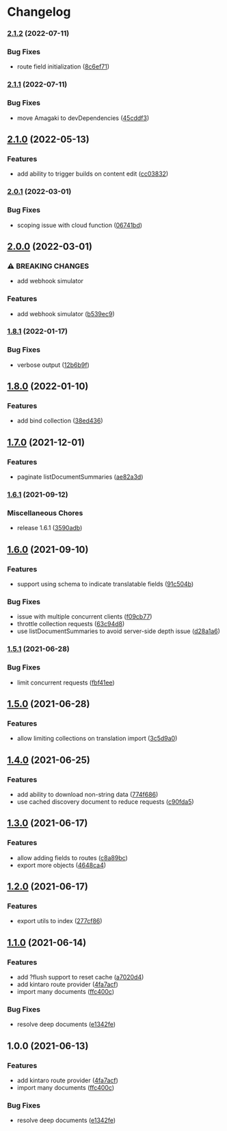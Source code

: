 # Changelog

### [2.1.2](https://www.github.com/blinkk/amagaki-plugin-kintaro/compare/v2.1.1...v2.1.2) (2022-07-11)


### Bug Fixes

* route field initialization ([8c6ef71](https://www.github.com/blinkk/amagaki-plugin-kintaro/commit/8c6ef715a91d7204fc30badeabbf3acbe47d7cfe))

### [2.1.1](https://www.github.com/blinkk/amagaki-plugin-kintaro/compare/v2.1.0...v2.1.1) (2022-07-11)


### Bug Fixes

* move Amagaki to devDependencies ([45cddf3](https://www.github.com/blinkk/amagaki-plugin-kintaro/commit/45cddf32d58335acca752cabf05247c866a0ff2b))

## [2.1.0](https://www.github.com/blinkk/amagaki-plugin-kintaro/compare/v2.0.1...v2.1.0) (2022-05-13)


### Features

* add ability to trigger builds on content edit ([cc03832](https://www.github.com/blinkk/amagaki-plugin-kintaro/commit/cc03832ed56e77eaa4150df80af417989839f8b5))

### [2.0.1](https://www.github.com/blinkk/amagaki-plugin-kintaro/compare/v2.0.0...v2.0.1) (2022-03-01)


### Bug Fixes

* scoping issue with cloud function ([06741bd](https://www.github.com/blinkk/amagaki-plugin-kintaro/commit/06741bd850ac4d8971757123f6bad882767cc4a9))

## [2.0.0](https://www.github.com/blinkk/amagaki-plugin-kintaro/compare/v1.8.1...v2.0.0) (2022-03-01)


### ⚠ BREAKING CHANGES

* add webhook simulator

### Features

* add webhook simulator ([b539ec9](https://www.github.com/blinkk/amagaki-plugin-kintaro/commit/b539ec90038d288083509875a2e6903b2ebb57e0))

### [1.8.1](https://www.github.com/blinkk/amagaki-plugin-kintaro/compare/v1.8.0...v1.8.1) (2022-01-17)


### Bug Fixes

* verbose output ([12b6b9f](https://www.github.com/blinkk/amagaki-plugin-kintaro/commit/12b6b9fd30bf2327ace8683b32640c7ef266ccab))

## [1.8.0](https://www.github.com/blinkk/amagaki-plugin-kintaro/compare/v1.7.0...v1.8.0) (2022-01-10)


### Features

* add bind collection ([38ed436](https://www.github.com/blinkk/amagaki-plugin-kintaro/commit/38ed43658d4f92c72be1997ce1d9e88a59e1a008))

## [1.7.0](https://www.github.com/blinkk/amagaki-plugin-kintaro/compare/v1.6.1...v1.7.0) (2021-12-01)


### Features

* paginate listDocumentSummaries ([ae82a3d](https://www.github.com/blinkk/amagaki-plugin-kintaro/commit/ae82a3d9d299a8b1751e8669b0df3ba271cc43ef))

### [1.6.1](https://www.github.com/blinkk/amagaki-plugin-kintaro/compare/v1.6.0...v1.6.1) (2021-09-12)


### Miscellaneous Chores

* release 1.6.1 ([3590adb](https://www.github.com/blinkk/amagaki-plugin-kintaro/commit/3590adb29fbe7bc4b5802b4249b01004b5b4c570))

## [1.6.0](https://www.github.com/blinkk/amagaki-plugin-kintaro/compare/v1.5.1...v1.6.0) (2021-09-10)


### Features

* support using schema to indicate translatable fields ([91c504b](https://www.github.com/blinkk/amagaki-plugin-kintaro/commit/91c504b091495d0e2e25d8c41eaa5d8d705c30cf))


### Bug Fixes

* issue with multiple concurrent clients ([f09cb77](https://www.github.com/blinkk/amagaki-plugin-kintaro/commit/f09cb77cceb6768cf3bc211ef5071f4fa47b649a))
* throttle collection requests ([63c94d8](https://www.github.com/blinkk/amagaki-plugin-kintaro/commit/63c94d8b861532a85491f8351a8f5244f5fadf3c))
* use listDocumentSummaries to avoid server-side depth issue ([d28a1a6](https://www.github.com/blinkk/amagaki-plugin-kintaro/commit/d28a1a6d1851865a95b189f03aa032da3c320c46))

### [1.5.1](https://www.github.com/blinkk/amagaki-plugin-kintaro/compare/v1.5.0...v1.5.1) (2021-06-28)


### Bug Fixes

* limit concurrent requests ([fbf41ee](https://www.github.com/blinkk/amagaki-plugin-kintaro/commit/fbf41eeec19e84cf7d51585802838f8cc0efd9f2))

## [1.5.0](https://www.github.com/blinkk/amagaki-plugin-kintaro/compare/v1.4.0...v1.5.0) (2021-06-28)


### Features

* allow limiting collections on translation import ([3c5d9a0](https://www.github.com/blinkk/amagaki-plugin-kintaro/commit/3c5d9a0f4e509784f41b74f673aa8fc2c9b5aff4))

## [1.4.0](https://www.github.com/blinkk/amagaki-plugin-kintaro/compare/v1.3.0...v1.4.0) (2021-06-25)


### Features

* add ability to download non-string data ([774f686](https://www.github.com/blinkk/amagaki-plugin-kintaro/commit/774f686fd2d219219b898247b46a415c4f776e9d))
* use cached discovery document to reduce requests ([c90fda5](https://www.github.com/blinkk/amagaki-plugin-kintaro/commit/c90fda5ccf4492ffb52ef1b06d886000351d6dc5))

## [1.3.0](https://www.github.com/blinkk/amagaki-plugin-kintaro/compare/v1.2.0...v1.3.0) (2021-06-17)


### Features

* allow adding fields to routes ([c8a89bc](https://www.github.com/blinkk/amagaki-plugin-kintaro/commit/c8a89bc30a0ddf47e5b749082fb4c7578ed515c3))
* export more objects ([4648ca4](https://www.github.com/blinkk/amagaki-plugin-kintaro/commit/4648ca4f01bde2498fdb6a5a0e14fd6c1e1dbe0a))

## [1.2.0](https://www.github.com/blinkk/amagaki-plugin-kintaro/compare/v1.1.0...v1.2.0) (2021-06-17)


### Features

* export utils to index ([277cf86](https://www.github.com/blinkk/amagaki-plugin-kintaro/commit/277cf8607a5f8aae5a529aba701e23fdecbe89cc))

## [1.1.0](https://www.github.com/blinkk/amagaki-plugin-kintaro/compare/v1.0.0...v1.1.0) (2021-06-14)


### Features

* add ?flush support to reset cache ([a7020d4](https://www.github.com/blinkk/amagaki-plugin-kintaro/commit/a7020d47adea1da5d701bc9ca4755a0692437e6d))
* add kintaro route provider ([4fa7acf](https://www.github.com/blinkk/amagaki-plugin-kintaro/commit/4fa7acf8abf909aa43cfdf9d2ffe277316fcb27a))
* import many documents ([ffc400c](https://www.github.com/blinkk/amagaki-plugin-kintaro/commit/ffc400c84f284c8ab4b698afdb217fa2bdcbb0de))


### Bug Fixes

* resolve deep documents ([e1342fe](https://www.github.com/blinkk/amagaki-plugin-kintaro/commit/e1342fe0218246ee5c1465368c958da5649b31c1))

## 1.0.0 (2021-06-13)


### Features

* add kintaro route provider ([4fa7acf](https://www.github.com/blinkk/amagaki-plugin-kintaro/commit/4fa7acf8abf909aa43cfdf9d2ffe277316fcb27a))
* import many documents ([ffc400c](https://www.github.com/blinkk/amagaki-plugin-kintaro/commit/ffc400c84f284c8ab4b698afdb217fa2bdcbb0de))


### Bug Fixes

* resolve deep documents ([e1342fe](https://www.github.com/blinkk/amagaki-plugin-kintaro/commit/e1342fe0218246ee5c1465368c958da5649b31c1))
